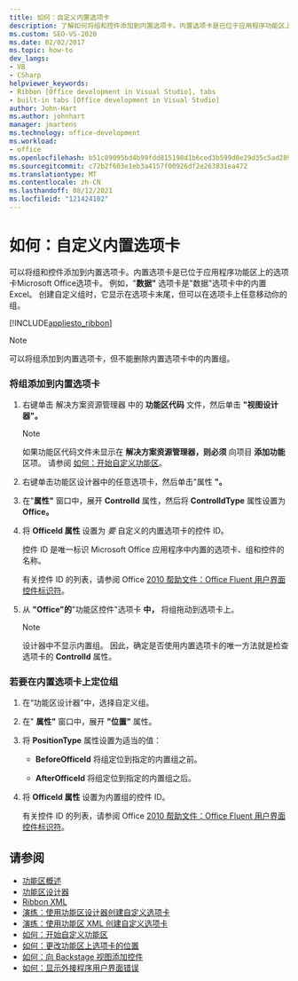 ```yaml
---
title: 如何：自定义内置选项卡
description: 了解如何将组和控件添加到内置选项卡。内置选项卡是已位于应用程序功能区上的选项卡Microsoft Office选项卡。
ms.custom: SEO-VS-2020
ms.date: 02/02/2017
ms.topic: how-to
dev_langs:
- VB
- CSharp
helpviewer_keywords:
- Ribbon [Office development in Visual Studio], tabs
- built-in tabs [Office development in Visual Studio]
author: John-Hart
ms.author: johnhart
manager: jmartens
ms.technology: office-development
ms.workload:
- office
ms.openlocfilehash: b51c89095bd4b99fdd815198d1b6ced3b599d8e29d35c5ad2892f21c8990c8ea
ms.sourcegitcommit: c72b2f603e1eb3a4157f00926df2e263831ea472
ms.translationtype: MT
ms.contentlocale: zh-CN
ms.lasthandoff: 08/12/2021
ms.locfileid: "121424102"
---
```

# <a name="how-to-customize-a-built-in-tab"></a>如何：自定义内置选项卡
  可以将组和控件添加到内置选项卡。内置选项卡是已位于应用程序功能区上的选项卡Microsoft Office选项卡。 例如，"**数据"** 选项卡是"数据"选项卡中的内置Excel。 创建自定义组时，它显示在选项卡末尾，但可以在选项卡上任意移动你的组。

 [!INCLUDE[appliesto_ribbon](../vsto/includes/appliesto-ribbon-md.md)]

> [!NOTE]
> 可以将组添加到内置选项卡，但不能删除内置选项卡中的内置组。

### <a name="to-add-groups-to-a-built-in-tab"></a>将组添加到内置选项卡

1. 右键单击 解决方案资源管理器 中的 **功能区代码** 文件，然后单击 **"视图设计器"。**

    > [!NOTE]
    > 如果功能区代码文件未显示在 **解决方案资源管理器，则必须** 向项目 **添加功能** 区项。 请参阅 [如何：开始自定义功能区](../vsto/how-to-get-started-customizing-the-ribbon.md)。

2. 右键单击功能区设计器中的任意选项卡，然后单击"属性 **"。**

3. 在"**属性"** 窗口中，展开 **ControlId** 属性，然后将 **ControlIdType** 属性设置为 **Office。**

4. 将 **OfficeId 属性** 设置为 *要* 自定义的内置选项卡的控件 ID。

     控件 ID 是唯一标识 Microsoft Office 应用程序中内置的选项卡、组和控件的名称。

     有关控件 ID 的列表，请参阅 Office [2010 帮助文件：Office Fluent 用户界面控件标识符](https://www.microsoft.com/download/details.aspx?id=6627)。

5. 从 **"Office"的**"功能区控件"选项卡 **中，** 将组拖动到选项卡上。

    > [!NOTE]
    > 设计器中不显示内置组。 因此，确定是否使用内置选项卡的唯一方法就是检查选项卡的 **ControlId** 属性。

### <a name="to-position-groups-on-a-built-in-tab"></a>若要在内置选项卡上定位组

1. 在“功能区设计器”中，选择自定义组。

2. 在" **属性"** 窗口中，展开 **"位置"** 属性。

3. 将 **PositionType** 属性设置为适当的值：

    - **BeforeOfficeId** 将组定位到指定的内置组之前。

    - **AfterOfficeId** 将组定位到指定的内置组之后。

4. 将 **OfficeId 属性** 设置为内置组的控件 ID。

     有关控件 ID 的列表，请参阅 Office [2010 帮助文件：Office Fluent 用户界面控件标识符](https://www.microsoft.com/download/details.aspx?id=6627)。

## <a name="see-also"></a>请参阅
- [功能区概述](../vsto/ribbon-overview.md)
- [功能区设计器](../vsto/ribbon-designer.md)
- [Ribbon XML](../vsto/ribbon-xml.md)
- [演练：使用功能区设计器创建自定义选项卡](../vsto/walkthrough-creating-a-custom-tab-by-using-the-ribbon-designer.md)
- [演练：使用功能区 XML 创建自定义选项卡](../vsto/walkthrough-creating-a-custom-tab-by-using-ribbon-xml.md)
- [如何：开始自定义功能区](../vsto/how-to-get-started-customizing-the-ribbon.md)
- [如何：更改功能区上选项卡的位置](../vsto/how-to-change-the-position-of-a-tab-on-the-ribbon.md)
- [如何：向 Backstage 视图添加控件](../vsto/how-to-add-controls-to-the-backstage-view.md)
- [如何：显示外接程序用户界面错误](../vsto/how-to-show-add-in-user-interface-errors.md)
